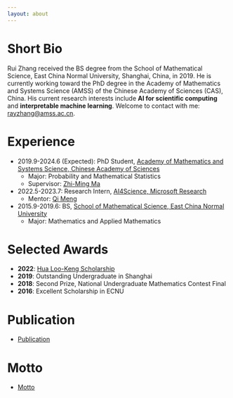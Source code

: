 ```yaml
---
layout: about 
---
```


# Short Bio
Rui Zhang received the BS degree from the School of Mathematical Science, East China Normal University, Shanghai, China, in 2019. He is currently working toward the PhD degree in the Academy of Mathematics and Systems Science (AMSS) of the Chinese Academy of Sciences (CAS), China. His current research interests include **AI for scientific computing** and **interpretable machine learning**. Welcome to contact with me: <u>rayzhang@amss.ac.cn</u>.
 
# Experience
* 2019.9-2024.6 (Expected): PhD Student, [Academy of Mathematics and Systems Science, Chinese Academy of Sciences](http://www.amss.ac.cn/)
  * Major: Probability and Mathematical Statistics
  * Supervisor: [Zhi-Ming Ma](http://homepage.amss.ac.cn/research/homePage/8eb59241e2e74d828fb84eec0efadba5/myHomePage.html)
* 2022.5-2023.7: Research Intern, [AI4Science, Microsoft Research](https://www.microsoft.com/en-us/research/lab/microsoft-research-ai4science/)
  * Mentor: [Qi Meng](https://www.microsoft.com/en-us/research/people/meq/)
* 2015.9-2019.6: BS, [School of Mathematical Science, East China Normal University](https://math.ecnu.edu.cn/)
  * Major: Mathematics and Applied Mathematics

# Selected Awards
* **2022**: [Hua Loo-Keng Scholarship](amss.cas.cn/yjsjy/jxj/hlg/202006/t20200630_5613958.html)
* **2019**: Outstanding Undergraduate in Shanghai
* **2018**: Second Prize, National Undergraduate Mathematics Contest Final
* **2016**: Excellent Scholarship in ECNU

# Publication
+ [<u>Publication</u>](publication)

# Motto
+ [<u>Motto</u>](motto)

